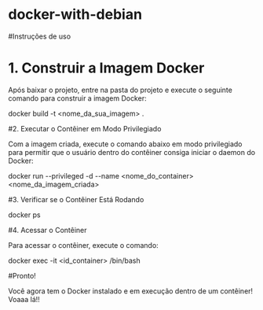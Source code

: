 # docker-with-debian

#Instruções de uso

# 1. Construir a Imagem Docker

Após baixar o projeto, entre na pasta do projeto e execute o seguinte comando para construir a imagem Docker:

docker build -t <nome_da_sua_imagem> .

#2. Executar o Contêiner em Modo Privilegiado

Com a imagem criada, execute o comando abaixo em modo privilegiado para permitir que o usuário dentro do contêiner consiga iniciar o daemon do Docker:

docker run --privileged -d --name <nome_do_container> <nome_da_imagem_criada>

#3. Verificar se o Contêiner Está Rodando

docker ps

#4. Acessar o Contêiner

Para acessar o contêiner, execute o comando:

docker exec -it <id_container> /bin/bash

#Pronto!

Você agora tem o Docker instalado e em execução dentro de um contêiner! Voaaa lá!!
